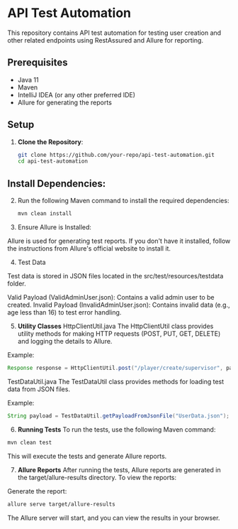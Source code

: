 # API Test Automation

This repository contains API test automation for testing user creation and other related endpoints using RestAssured and Allure for reporting.

## Prerequisites

- Java 11
- Maven
- IntelliJ IDEA (or any other preferred IDE)
- Allure for generating the reports

## Setup

1. **Clone the Repository**:

   ```bash
   git clone https://github.com/your-repo/api-test-automation.git
   cd api-test-automation

## Install Dependencies:

2. Run the following Maven command to install the required dependencies:

    ```bash
    mvn clean install
   
3. Ensure Allure is Installed:

Allure is used for generating test reports. If you don't have it installed, follow the instructions from Allure's official website to install it.

4. Test Data

Test data is stored in JSON files located in the src/test/resources/testdata folder.

Valid Payload (ValidAdminUser.json): Contains a valid admin user to be created.
Invalid Payload (InvalidAdminUser.json): Contains invalid data (e.g., age less than 16) to test error handling.

5. **Utility Classes**
HttpClientUtil.java
The HttpClientUtil class provides utility methods for making HTTP requests (POST, PUT, GET, DELETE) and logging the details to Allure.

Example:
```java
Response response = HttpClientUtil.post("/player/create/supervisor", payload);
```

TestDataUtil.java
The TestDataUtil class provides methods for loading test data from JSON files.

Example:
```java
String payload = TestDataUtil.getPayloadFromJsonFile("UserData.json");
```

6. **Running Tests**
To run the tests, use the following Maven command:

```bash
mvn clean test
```
This will execute the tests and generate Allure reports.

7. **Allure Reports**
After running the tests, Allure reports are generated in the target/allure-results directory. To view the reports:

Generate the report:

```bash
allure serve target/allure-results
```
The Allure server will start, and you can view the results in your browser.